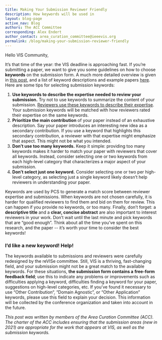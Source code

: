 ```yaml
---
title: Making Your Submission Reviewer Friendly
description: How keywords will be used in
layout: blog-page
active_nav: Blog
authors: The ACC Committee
corresponding: Alex Endert
author_contact: area_curation_committee@ieeevis.org
permalink: /blog/making-your-submission-reviewer-friendly
---
```


Hello VIS Community,

It’s that time of the year: the VIS deadline is approaching fast. If you’re submitting a paper, we want to give you some guidelines on how to choose **keywords** on the submission form. A much more detailed overview is given in [this post](http://ieeevis.org/year/2021/blog/keywords-for-authors), and a list of keyword descriptions and example papers [here](http://ieeevis.org/year/2021/info/call-participation/paper-keywords#keywords). Here are some tips for selecting submission keywords:

<!--more-->
1. **Use keywords to describe the expertise needed to review your submission.** Try not to use keywords to summarize the content of your submission. [Reviewers use these keywords to describe their expertise](http://ieeevis.org/year/2021/blog/keywords-for-pc-members). Your submission keywords will be matched with how reviewers rated their expertise on the same keywords.
2. **Prioritize the main contribution** of your paper instead of an exhaustive description. Say your paper introduces an interesting new idea as a secondary contribution. If you use a keyword that highlights this secondary contribution, a reviewer with that expertise might emphasize that aspect. This might not be what you intended.
3. **Don’t use too many keywords.** Keep it simple: providing too many keywords makes it harder to match your paper with reviewers that cover all keywords. Instead, consider selecting one or two keywords from each high-level category that characterizes a major aspect of your submission.
4. **Don’t select just one keyword.** Consider selecting one or two per high-level category, as selecting just a single keyword likely doesn’t help reviewers in understanding your paper.

Keywords are used by PCS to generate a match score between reviewer expertise and submissions. When keywords are not chosen carefully, it is harder for qualified reviewers to find them and bid on them for review. This can happen if you provide no keywords, or too many. Finally, don’t forget: a **descriptive title** and a **clear, concise abstract** are also important to interest reviewers in your work. Don’t wait until the last minute and pick keywords that are “good enough”. Think about all the time you’ve spent on this research, and the paper -- it’s worth your time to consider the best keywords!


### I’d like a new keyword! Help!

The keywords available to submissions and reviewers were carefully redesigned by the reVISe committee. Still, VIS is a thriving, fast-changing field, and your submission might not be a great match to the available keywords. For these situations, **the submission form contains a** **free-form feedback field**; use this to indicate any problems or improvements such as difficulties applying a keyword, difficulties finding a keyword for your paper, suggestions on high-level categories, etc. If you’ve found it necessary to use “Other Contribution“, “Domain Agnostic”, or “Other Application” keywords, please use this field to explain your decision. This information will be collected by the conference organization and taken into account in the future.

_This post was written by members of the Area Curation Committee (ACC). The charter of the ACC includes ensuring that the submission areas (new in 2021) are appropriate for the work that appears at VIS, as well as the submission keywords._
